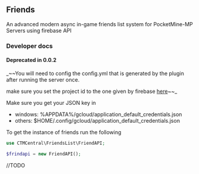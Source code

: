 ## Friends

An advanced modern async in-game friends list system for PocketMine-MP Servers using firebase API

### Developer docs
#### Deprecated in 0.0.2
_~~You will need to config the config.yml that is generated by the plugin after running the server once.

make sure you set the project id to the one given by firebase [here](https://support.google.com/googleapi/answer/7014113?hl=en)~~_

Make sure you get your JSON key in 
 * windows: %APPDATA%/gcloud/application_default_credentials.json
 * others: $HOME/.config/gcloud/application_default_credentials.json
 
To get the instance of friends run the following

```php
use CTMCentral\FriendsList\FriendAPI;

$frindapi = new FriendAPI();
```

//TODO